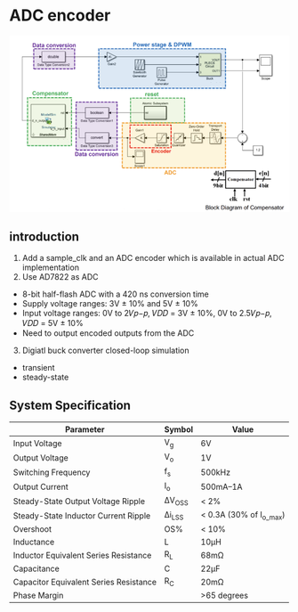 # ADC encoder


![C](./figure/B.png)

## introduction
1. Add a sample_clk and an ADC encoder which is available in actual ADC implementation
2. Use AD7822 as ADC
  - 8-bit half-flash ADC with a 420 ns conversion time
  - Supply voltage ranges: 3V ± 10% and 5V ± 10%
  - Input voltage ranges: 0V to 2𝑉𝑝−𝑝, 𝑉𝐷𝐷 = 3V ± 10%, 0V to 2.5𝑉𝑝−𝑝, 𝑉𝐷𝐷 = 5V ± 10%
  - Need to output encoded outputs from the ADC
3. Digiatl buck converter closed-loop simulation
  - transient
  - steady-state

## System Specification
| Parameter                             | Symbol  | Value               |
|---------------------------------------|---------|---------------------|
| Input Voltage                         | V<sub>g</sub>    | 6V                  |
| Output Voltage                        | V<sub>o</sub>    | 1V                  |
| Switching Frequency                   | f<sub>s</sub>    | 500kHz              |
| Output Current                        | I<sub>o</sub>    | 500mA–1A            |
| Steady-State Output Voltage Ripple    | ΔV<sub>OSS</sub> | < 2%                |
| Steady-State Inductor Current Ripple  | Δi<sub>LSS</sub> | < 0.3A (30% of I<sub>o_max</sub>) |
| Overshoot                             | OS%     | < 10%               |
| Inductance                            | L       | 10μH                |
| Inductor Equivalent Series Resistance | R<sub>L</sub>    | 68mΩ                |
| Capacitance                           | C       | 22μF                |
| Capacitor Equivalent Series Resistance| R<sub>C</sub>    | 20mΩ                |
| Phase Margin                          |                  | >65 degrees         |
